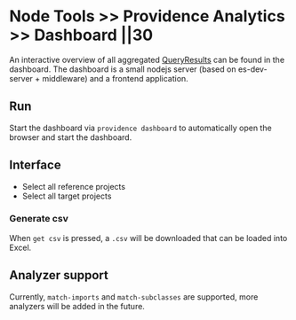 # Node Tools >> Providence Analytics >> Dashboard ||30

An interactive overview of all aggregated [QueryResults](../../../docs/node-tools/providence-analytics/QueryResult.md) can be found in the dashboard.
The dashboard is a small nodejs server (based on es-dev-server + middleware) and a frontend
application.

## Run

Start the dashboard via `providence dashboard` to automatically open the browser and start the dashboard.

## Interface

- Select all reference projects
- Select all target projects

### Generate csv

When `get csv` is pressed, a `.csv` will be downloaded that can be loaded into Excel.

## Analyzer support

Currently, `match-imports` and `match-subclasses` are supported, more analyzers will be added in the future.
